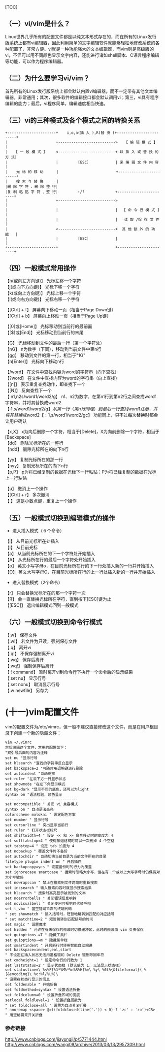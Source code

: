 [TOC]

## **（一）vi/vim是什么？**    

Linux世界几乎所有的配置文件都是以纯文本形式存在的，而在所有的Linux发行版系统上都有vi编辑器，因此利用简单的文字编辑软件就能够轻松地修改系统的各种配置了，非常方便。vi就是一种功能强大的文本编辑器，而vim则是高级版的vi，不但可以用不同颜色显示文字内容，还能进行诸如shell脚本、C语言程序编辑等功能，可以作为程序编辑器。        

## **（二）为什么要学习vi/vim？**    

首先所有的Linux发行版系统上都会默认内置vi编辑器，而不一定带有其他文本编辑器，非常通用；其次，很多软件的编辑接口都会默认调用vi；第三，vi具有程序编辑的能力；最后，vi程序简单，编辑速度相当快速。    

## **（三）vi的三种模式及各个模式之间的转换关系**

```
+----------------------+    i,o,a(插 入 ),R(替 换 )+------------------------+
|                      +-------------------------->   【 编 辑 模 式 】      |
|   【 一 般 模 式 】    <--------------------------+ 以 插 入 或 替 换 的 方 式|
|                      |         [ESC]            | 来 编 辑 文 件 内 容     |
|    光 标 的 移 动      |                          +------------------------+
|    搜 索 与 替 换      |
|删 除 字 符 、删 除 整 行|
|复 制 粘 贴 字 符 、整 行|         :/?              +-----------------------+
|                      +-------------------------->                       |
|                      |                          |  【 命 令 行 模 式 ]    |
|                      |                          |   读 取 /保 存 文 件    |
|                      <--------------------------+  其 他 额 外 的 功 能   |
|                      |         [ESC]            |                       |
+----------------------+                          +-----------------------+
```  

## **（四）一般模式常用操作**    

【h(或向左方向键)】 光标左移一个字符        
【j(或向下方向键)】 光标下移一个字符        
【k(或向上方向键)】 光标上移一个字符        
【l(或向右方向键)】 光标右移一个字符        

【[Ctrl] + f】 屏幕向下移动一页（相当于Page Down键）        
【[Ctrl] + b】 屏幕向上移动一页（相当于Page Up键）        

【[0]或[Home]】 光标移动到当前行的最前面        
【[$]或[End]】 光标移动到当前行的末尾        

【G】 光标移动到文件的最后一行（第一个字符处）        
【nG】 n为数字（下同），移动到当前文件中第n行        
【gg】 移动到文件的第一行，相当于"1G"        
【n[Enter]】 光标向下移动n行        

【/word】 在文件中查找内容为word的字符串（向下查找）        
【?word】 在文件中查找内容为word的字符串（向上查找）        
【[n]】 表示重复查找动作，即查找下一个        
【[N]】 反向查找下一个        
【:n1,n2s/word1/word2/g】 n1、n2为数字，在第n1行到第n2行之间查找word1字符串，并将其替换成word2        
【:1,$s/word1/word2/g】 从第一行（第n行同理）到最后一行查找word1注册，并将其替换成word2        
【:1,$s/word1/word2/gc】 功能同上，只不过每次替换时都会让用户确认        

【x,X】 x为向后删除一个字符，相当于[Delete]，X为向前删除一个字符，相当于[Backspace]        
【dd】 删除光标所在的一整行        
【ndd】 删除光标所在的向下n行        

【yy】 复制光标所在的那一行        
【nyy】 复制光标所在的向下n行        
【p,P】 p为将已经复制的数据在光标下一行粘贴；P为将已经复制的数据在光标上一行粘贴        

【u】 撤消上一个操作        
【[Ctrl] + r】 多次撤消        
【.】 这是小数点键，重复上一个操作     

## **（五）一般模式切换到编辑模式的操作**    

* 进入插入模式（６个命令）

【i】 从目前光标所在处插入     
【I】 从目前光标     
【a】 从当前光标所在的下一个字符处开始插入     
【A】 从光标所在行的最后一个字符处开始插入     
【o】 英文小写字母o，在目前光标所在行的下一行处插入新的一行并开始插入     
【O】 英文大写字母O，在目前光标所在行的上一行处插入新的一行并开始插入     
* 进入替换模式（2个命令）     

【r】 只会替换光标所在的那一个字符一次     
【R】 会一直替换光标所在字符，直到按下[ESC]键为止     
【[ESC]】 退出编辑模式回到一般模式     

## **（六）一般模式切换到命令行模式**  

【:w】 保存文件     
【:w!】 若文件为只读，强制保存文件     
【:q】 离开vi     
【:q!】 不保存强制离开vi     
【:wq】 保存后离开     
【:wq!】 强制保存后离开     
【:! command】 暂时离开vi到命令行下执行一个命令后的显示结果     
【:set nu】 显示行号     
【:set nonu】 取消显示行号     
【:w newfile】 另存为     

# **(十一)vim配置文件**  

vim的配置文件为/etc/vimrc，但一般不建议直接修改这个文件，而是在用户根目录下创建一个新的隐藏文件：    
```
vim ~/.vimrc  
然后编辑这个文件，常用的配置如下：
"双引号后面的内容为注释
set nu "显示行号
set hlsearch "查找的字符串反白显示
set backspace=2 "可随时用退格键进行删除
set autoindent "自动缩排
set ruler "在最下方一行显示状态
set showmode "在左下角显示模式
set bg=dark "显示不同的底色，还可以为light
syntax on "语法检验，颜色显示
---------------------------------
set nocompatible " 关闭 vi 兼容模式
syntax on " 自动语法高亮
colorscheme molokai " 设定配色方案
set number " 显示行号
set cursorline " 突出显示当前行
set ruler " 打开状态栏标尺
set shiftwidth=4 " 设定 << 和 >> 命令移动时的宽度为 4
set softtabstop=4 " 使得按退格键时可以一次删掉 4 个空格
set tabstop=4 " 设定 tab 长度为 4
set nobackup " 覆盖文件时不备份
set autochdir " 自动切换当前目录为当前文件所在的目录
filetype plugin indent on " 开启插件
set backupcopy=yes " 设置备份时的行为为覆盖
set ignorecase smartcase " 搜索时忽略大小写，但在有一个或以上大写字母时仍保持对大小写敏感
set nowrapscan " 禁止在搜索到文件两端时重新搜索
set incsearch " 输入搜索内容时就显示搜索结果
set hlsearch " 搜索时高亮显示被找到的文本
set noerrorbells " 关闭错误信息响铃
set novisualbell " 关闭使用可视响铃代替呼叫
set t_vb= " 置空错误铃声的终端代码
" set showmatch " 插入括号时，短暂地跳转到匹配的对应括号
" set matchtime=2 " 短暂跳转到匹配括号的时间
set magic " 设置魔术
set hidden " 允许在有未保存的修改时切换缓冲区，此时的修改由 vim 负责保存
set guioptions-=T " 隐藏工具栏
set guioptions-=m " 隐藏菜单栏
set smartindent " 开启新行时使用智能自动缩进
set backspace=indent,eol,start
" 不设定在插入状态无法用退格键和 Delete 键删除回车符
set cmdheight=1 " 设定命令行的行数为 1
set laststatus=2 " 显示状态栏 (默认值为 1, 无法显示状态栏)
set statusline=\ %<%F[%1*%M%*%n%R%H]%=\ %y\ %0(%{&fileformat}\ %{&encoding}\ %c:%l/%L%)\ 
" 设置在状态行显示的信息
set foldenable " 开始折叠
set foldmethod=syntax " 设置语法折叠
set foldcolumn=0 " 设置折叠区域的宽度
setlocal foldlevel=1 " 设置折叠层数为
" set foldclose=all " 设置为自动关闭折叠 
" nnoremap <space> @=((foldclosed(line('.')) < 0) ? 'zc' : 'zo')<CR>
" 用空格键来开关折叠
```

### 参考链接    

http://www.cnblogs.com/jiayongji/p/5771444.html      
http://www.cnblogs.com/wangj08/archive/2013/03/13/2957309.html